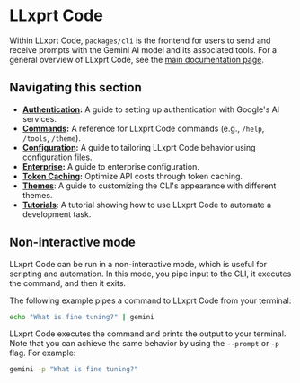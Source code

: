 # LLxprt Code

Within LLxprt Code, `packages/cli` is the frontend for users to send and receive prompts with the Gemini AI model and its associated tools. For a general overview of LLxprt Code, see the [main documentation page](../index.md).

## Navigating this section

- **[Authentication](./authentication.md):** A guide to setting up authentication with Google's AI services.
- **[Commands](./commands.md):** A reference for LLxprt Code commands (e.g., `/help`, `/tools`, `/theme`).
- **[Configuration](./configuration.md):** A guide to tailoring LLxprt Code behavior using configuration files.
- **[Enterprise](./enterprise.md):** A guide to enterprise configuration.
- **[Token Caching](./token-caching.md):** Optimize API costs through token caching.
- **[Themes](./themes.md)**: A guide to customizing the CLI's appearance with different themes.
- **[Tutorials](tutorials.md)**: A tutorial showing how to use LLxprt Code to automate a development task.

## Non-interactive mode

LLxprt Code can be run in a non-interactive mode, which is useful for scripting and automation. In this mode, you pipe input to the CLI, it executes the command, and then it exits.

The following example pipes a command to LLxprt Code from your terminal:

```bash
echo "What is fine tuning?" | gemini
```

LLxprt Code executes the command and prints the output to your terminal. Note that you can achieve the same behavior by using the `--prompt` or `-p` flag. For example:

```bash
gemini -p "What is fine tuning?"
```
